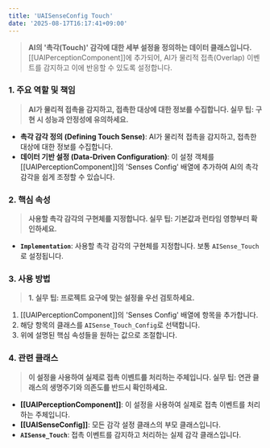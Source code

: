 ```yaml
---
title: 'UAISenseConfig Touch'
date: '2025-08-17T16:17:41+09:00'
---
```

> **AI의 '촉각(Touch)' 감각에 대한 세부 설정을 정의하는 데이터 클래스입니다.** [[UAIPerceptionComponent]]에 추가되어, AI가 물리적 접촉(Overlap) 이벤트를 감지하고 이에 반응할 수 있도록 설정합니다.

### **1. 주요 역할 및 책임**
> **AI가 물리적 접촉을 감지하고, 접촉한 대상에 대한 정보를 수집합니다. 실무 팁: 구현 시 성능과 안정성에 유의하세요.**
* **촉각 감각 정의 (Defining Touch Sense)**:
	AI가 물리적 접촉을 감지하고, 접촉한 대상에 대한 정보를 수집합니다.
* **데이터 기반 설정 (Data-Driven Configuration)**:
	이 설정 객체를 [[UAIPerceptionComponent]]의 'Senses Config' 배열에 추가하여 AI의 촉각 감각을 쉽게 조정할 수 있습니다.

### **2. 핵심 속성**
> **사용할 촉각 감각의 구현체를 지정합니다. 실무 팁: 기본값과 런타임 영향부터 확인하세요.**
* **`Implementation`**:
	사용할 촉각 감각의 구현체를 지정합니다. 보통 `AISense_Touch`로 설정됩니다.

### **3. 사용 방법**
> **1. 실무 팁: 프로젝트 요구에 맞는 설정을 우선 검토하세요.**
1.  [[UAIPerceptionComponent]]의 'Senses Config' 배열에 항목을 추가합니다.
2.  해당 항목의 클래스를 `AISense_Touch_Config`로 선택합니다.
3.  위에 설명된 핵심 속성들을 원하는 값으로 조절합니다.

### **4. 관련 클래스**
> **이 설정을 사용하여 실제로 접촉 이벤트를 처리하는 주체입니다. 실무 팁: 연관 클래스의 생명주기와 의존도를 반드시 확인하세요.**
* **[[UAIPerceptionComponent]]**:
	이 설정을 사용하여 실제로 접촉 이벤트를 처리하는 주체입니다.
* **[[UAISenseConfig]]**:
	모든 감각 설정 클래스의 부모 클래스입니다.
* **`AISense_Touch`**:
	접촉 이벤트를 감지하고 처리하는 실제 감각 클래스입니다.
